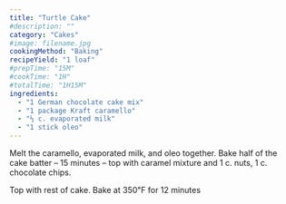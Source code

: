 ```yaml
---
title: "Turtle Cake"
#description: ""
category: "Cakes"
#image: filename.jpg
cookingMethod: "Baking"
recipeYield: "1 loaf"
#prepTime: "15M"
#cookTime: "1H"
#totalTime: "1H15M"
ingredients:
  - "1 German chocolate cake mix"
  - "1 package Kraft caramello"
  - "⅓ c. evaporated milk"
  - "1 stick oleo"
---
```


Melt the caramello, evaporated milk, and oleo together.
Bake half of the cake batter – 15 minutes – top with caramel mixture and 1 c. nuts, 1 c. chocolate chips.

Top with rest of cake.
Bake at 350℉ for 12 minutes
